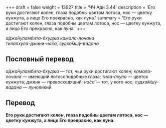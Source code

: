 +++
draft = false
weight = 13927
title = 'ЧЧ Ади 3.44'
description = 'Его руки достигают колен, глаза подобны цветам лотоса, нос — цветку кунжута, а лицо Его прекрасно, как луна.'
summary = 'Его руки достигают колен, глаза подобны цветам лотоса, нос — цветку кунжута, а лицо Его прекрасно, как луна.'
+++

_а̄джа̄нуламбита-бхуджа камала-лочана  
тилапхула-джини-на̄са̄, судха̄м̇ш́у-вадана_

## Пословный перевод

_а̄джа̄нуламбита_\-_бхуджа_ — тот, чьи руки достигают колен; _камала_\-_лочана_ — имеющий лотосоподобные глаза; _тила_\-_пхула_ — цветок кунжута; _джини_ — превосходящий; _на̄са̄_ — тот, у кого нос; _судха̄м̇ш́у_\-_вадана_ — луноликий.

## Перевод

**Его руки достигают колен, глаза подобны цветам лотоса, нос — цветку кунжута, а лицо Его прекрасно, как луна.**
